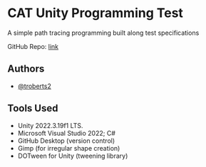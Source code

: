 
# CAT Unity Programming Test

A simple path tracing programming built along test specifications

GitHub Repo: [link](https://github.com/troberts2/CATInterviewTest)


## Authors

- [@troberts2](https://www.github.com/troberts2)


## Tools Used

 - Unity 2022.3.19f1 LTS.
 - Microsoft Visual Studio 2022; C#
 - GitHub Desktop (version control)
 - Gimp (for irregular shape creation)
 - DOTween for Unity (tweening library)

